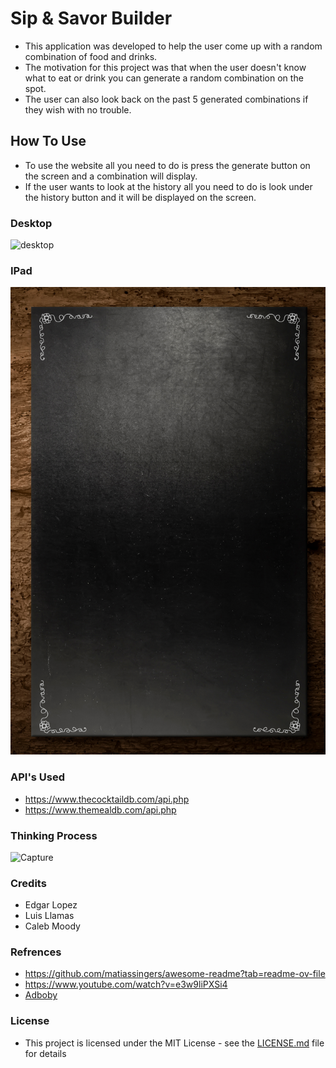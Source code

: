 # Sip & Savor Builder
- This application was developed to help the user come up with a random combination of food and drinks.  
- The motivation for this project was that when the user doesn't know what to eat or drink you can generate a random combination on the spot.  
- The user can also look back on the past 5 generated combinations if they wish with no trouble.
## How To Use
- To use the website all you need to do is press the generate button on the screen and a combination will display.
- If the user wants to look at the history all you need to do is look under the history button and it will be displayed on the screen.
### Desktop
![desktop](assests/Menu.jpeg)

### IPad
![ipad](Menu-mobile.jpg)

### API's Used
- https://www.thecocktaildb.com/api.php
- https://www.themealdb.com/api.php
### Thinking Process  
![Capture](https://github.com/Wa1kingCorpse/test/assets/148672488/a0b928a2-d2a4-404a-bc66-0a9ef210a9a8)
### Credits
- Edgar Lopez
- Luis Llamas
- Caleb Moody
### Refrences
- https://github.com/matiassingers/awesome-readme?tab=readme-ov-file
- https://www.youtube.com/watch?v=e3w9liPXSi4
- [Adboby](https://stock.adobe.com/?state=%7B"ac"%3A"stock.adobe.com"%7D)
### License
- This project is licensed under the MIT License - see the [LICENSE.md](LICENSE.md) file for details